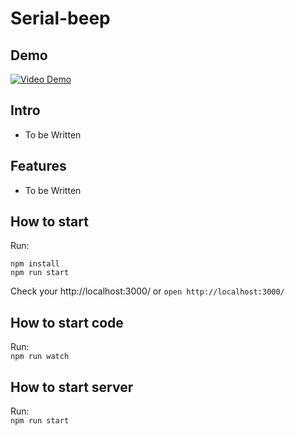 # Serial-beep

## Demo

[![Video Demo](http://img.youtube.com/vi/HgL_dYE1fHA/0.jpg)](http://www.youtube.com/watch?v=HgL_dYE1fHA)

## Intro

* To be Written

## Features

* To be Written

## How to start

Run:  
```
npm install
npm run start
```

Check your http://localhost:3000/ or  `open http://localhost:3000/`

## How to start code

Run:  
`npm run watch`

## How to start server
Run:  
`npm run start`
